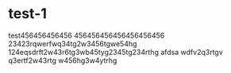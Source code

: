 # test-1
test456456456456
456456456456456456456
23423rqwerfwq34tg2w3456tgwe54hg
124eqsdrft2w43r6tg3wb45tyg2345tg234rthg
afdsa wdfv2q3rtgv
q3ertf2w43rtg
w456hg3w4ytrhg
